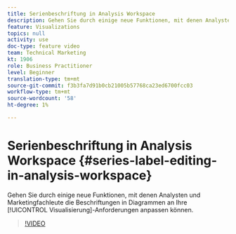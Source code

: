 ```yaml
---
title: Serienbeschriftung in Analysis Workspace
description: Gehen Sie durch einige neue Funktionen, mit denen Analysten und Marketingexperten die Beschriftungen in Diagrammen an Ihre Visualisierungsbedürfnisse anpassen können.
feature: Visualizations
topics: null
activity: use
doc-type: feature video
team: Technical Marketing
kt: 1906
role: Business Practitioner
level: Beginner
translation-type: tm+mt
source-git-commit: f3b3fa7d91b0cb21005b57768ca23ed6700fcc03
workflow-type: tm+mt
source-wordcount: '58'
ht-degree: 1%

---
```



# Serienbeschriftung in Analysis Workspace {#series-label-editing-in-analysis-workspace}

Gehen Sie durch einige neue Funktionen, mit denen Analysten und Marketingfachleute die Beschriftungen in Diagrammen an Ihre [!UICONTROL Visualisierung]-Anforderungen anpassen können.

>[!VIDEO](https://video.tv.adobe.com/v/23728/?quality=12)
